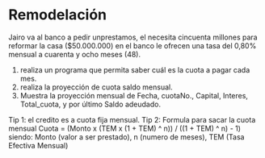 # Remodelación
 Jairo va al banco a pedir unprestamos, el necesita cincuenta millones para reformar la casa
 ($50.000.000) en el banco le ofrecen una tasa del 0,80% mensual a cuarenta y ocho meses (48).
 
 1. realiza un programa que permita saber cuál es la cuota a pagar cada mes.
 2. realiza la proyección de cuota saldo mensual.
 3. Muestra la proyección mensual de Fecha, cuotaNo., Capital, Interes, Total_cuota,
  y por último Saldo adeudado.
 
 Tip 1: el credito es a cuota fija mensual.
 Tip 2: Formula para sacar la cuota mensual
        Cuota = (Monto x (TEM x (1 + TEM) ^ n)) / ((1 + TEM) ^ n) - 1)
		siendo: Monto (valor a ser prestado), n (numero de meses), TEM (Tasa Efectiva Mensual)
